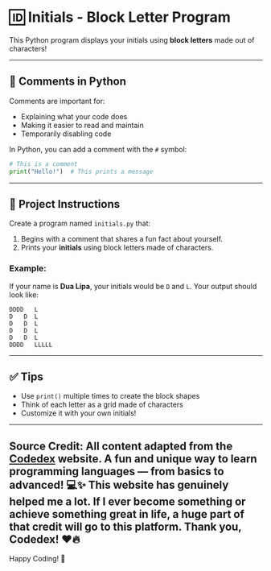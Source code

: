 
# 🆔 Initials - Block Letter Program

This Python program displays your initials using **block letters** made out of characters!

---

## 💬 Comments in Python

Comments are important for:

- Explaining what your code does
- Making it easier to read and maintain
- Temporarily disabling code

In Python, you can add a comment with the `#` symbol:

```python
# This is a comment
print("Hello!")  # This prints a message
```

---

## 🎯 Project Instructions

Create a program named `initials.py` that:

1. Begins with a comment that shares a fun fact about yourself.
2. Prints your **initials** using block letters made of characters.

### Example:

If your name is **Dua Lipa**, your initials would be `D` and `L`. Your output should look like:

```
DDDD   L
D   D  L
D   D  L
D   D  L
D   D  L
DDDD   LLLLL
```

---

## ✅ Tips

- Use `print()` multiple times to create the block shapes
- Think of each letter as a grid made of characters
- Customize it with your own initials!

---


**Source Credit:** All content adapted from the [Codedex](https://www.codedex.io) website. A fun and unique way to learn programming languages — from basics to advanced! 💻✨ This website has genuinely helped me a lot. If I ever become something or achieve something great in life, a huge part of that credit will go to this platform. Thank you, Codedex! ❤️🔥
---

Happy Coding! 🚀
